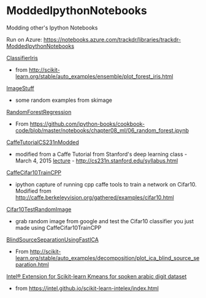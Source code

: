ModdedIpythonNotebooks
=====================
Modding other's Ipython Notebooks

Run on Azure: https://notebooks.azure.com/trackdr/libraries/trackdr-ModdedIpythonNotebooks

[ClassifierIris](https://github.com/TrackDR/ModdedIpythonNotebooks/blob/master/ClassifierIris.ipynb) 
- from http://scikit-learn.org/stable/auto_examples/ensemble/plot_forest_iris.html

[ImageStuff](https://github.com/TrackDR/ModdedIpythonNotebooks/blob/master/ImageStuff.ipynb) 
- some random examples from skimage

[RandomForestRegression](https://github.com/TrackDR/ModdedIpythonNotebooks/blob/master/RandomForestRegression.ipynb) 
- From https://github.com/ipython-books/cookbook-code/blob/master/notebooks/chapter08_ml/06_random_forest.ipynb

[CaffeTutorialCS231nModded](https://github.com/TrackDR/ModdedIpythonNotebooks/blob/master/caffetutorialCS231nModded.ipynb) 
- modified from a Caffe Tutorial from Stanford's deep learning class - March 4, 2015 [lecture](http://cs231n.stanford.edu/syllabus_winter2015.html) - http://cs231n.stanford.edu/syllabus.html

[CaffeCifar10TrainCPP](https://github.com/TrackDR/ModdedIpythonNotebooks/blob/master/CaffeCifar10TrainCPP.ipynb) 
- ipython capture of running cpp caffe tools to train a network on Cifar10.  Modified from http://caffe.berkeleyvision.org/gathered/examples/cifar10.html

[Cifar10TestRandomImage](https://github.com/TrackDR/ModdedIpythonNotebooks/blob/master/Cifar10TestRandomImage.ipynb) 
- grab random image from google and test the Cifar10 classifier you just made using CaffeCifar10TrainCPP

[BlindSourceSeparationUsingFastICA](https://github.com/TrackDR/ModdedIpythonNotebooks/blob/master/BlindSourceSeparationUsingFastICA.ipynb) 
- From http://scikit-learn.org/stable/auto_examples/decomposition/plot_ica_blind_source_separation.html

[Intel® Extension for Scikit-learn Kmeans for spoken arabic digit dataset](kmeans-scikit-learn-intelex.ipynb)
- from https://intel.github.io/scikit-learn-intelex/index.html
